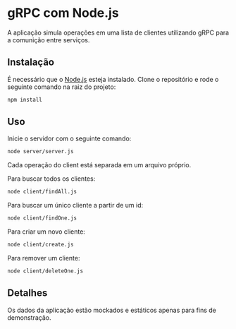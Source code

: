 # gRPC com Node.js

A aplicação simula operações em uma lista de clientes utilizando gRPC para a comunição entre serviços.

## Instalação

É necessário que o [Node.js](https://nodejs.org/) esteja instalado. Clone o repositório e rode o seguinte comando na raiz do projeto:

```bash
npm install
```

## Uso

Inicie o servidor com o seguinte comando:

```bash
node server/server.js
```
Cada operação do client está separada em um arquivo próprio.

Para buscar todos os clientes:
```bash
node client/findAll.js
```
Para buscar um único cliente a partir de um id:

```bash
node client/findOne.js
```
Para criar um novo cliente:

```bash
node client/create.js
```
Para remover um cliente:
```bash
node client/deleteOne.js
```

## Detalhes

Os dados da aplicação estão mockados e estáticos apenas para fins de demonstração.